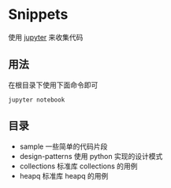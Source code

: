 Snippets
===

使用 [jupyter](https://jupyter.readthedocs.io/en/latest/index.html) 来收集代码


用法
---

在根目录下使用下面命令即可

```
jupyter notebook
```

目录
---

  - sample 一些简单的代码片段
  - design-patterns 使用 python 实现的设计模式
  - collections 标准库 collections 的用例
  - heapq 标准库 heapq 的用例